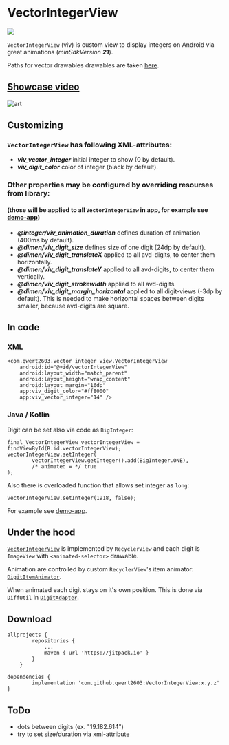 # VectorIntegerView

[![](https://jitpack.io/v/qwert2603/VectorIntegerView.svg)](https://jitpack.io/#qwert2603/VectorIntegerView)

`VectorIntegerView` (viv) is custom view to display integers on Android via great animations (*minSdkVersion **21***).

Paths for vector drawables drawables are taken [here](https://github.com/alexjlockwood/adp-delightful-details).

## [Showcase video](https://www.youtube.com/watch?v=tTQlPH3ROMw)

![art](https://github.com/qwert2603/VectorIntegerView/blob/master/art/device-2018-08-22-124411.gif)

## Customizing

### `VectorIntegerView` has following XML-attributes:

* ***viv_vector_integer*** initial integer to show (0 by default).
* ***viv_digit_color*** color of integer (black by default).

### Other properties may be configured by overriding resourses from library:
#### (those will be applied to all `VectorIntegerView` in app, for example see [demo-app](https://github.com/qwert2603/VectorIntegerView/tree/master/app))

* ***@integer/viv_animation_duration*** defines duration of animation (400ms by default).
* ***@dimen/viv_digit_size*** defines size of one digit (24dp by default).
* ***@dimen/viv_digit_translateX*** applied to all avd-digits, to center them horizontally.
* ***@dimen/viv_digit_translateY*** applied to all avd-digits, to center them vertically.
* ***@dimen/viv_digit_strokewidth*** applied to all avd-digits.
* ***@dimen/viv_digit_margin_horizontal*** applied to all digit-views (-3dp by default). This is needed to make horizontal spaces between digits smaller, because avd-digits are square.

## In code
### XML
```
<com.qwert2603.vector_integer_view.VectorIntegerView
    android:id="@+id/vectorIntegerView"
    android:layout_width="match_parent"
    android:layout_height="wrap_content"
    android:layout_margin="16dp"
    app:viv_digit_color="#ff8000"
    app:viv_vector_integer="14" />
```

### Java / Kotlin
Digit can be set also via code as `BigInteger`:
```
final VectorIntegerView vectorIntegerView = findViewById(R.id.vectorIntegerView);
vectorIntegerView.setInteger(
        vectorIntegerView.getInteger().add(BigInteger.ONE),
        /* animated = */ true
);
```
Also there is overloaded function that allows set integer as ```long```:
```
vectorIntegerView.setInteger(1918, false);
```
For example see [demo-app](https://github.com/qwert2603/VectorIntegerView/tree/master/app).

## Under the hood

[`VectorIntegerView`](https://github.com/qwert2603/VectorIntegerView/blob/master/library/src/main/java/com/qwert2603/vector_integer_view/VectorIntegerView.java) is implemented by `RecyclerView` and each digit is `ImageView` with `<animated-selector>` drawable.

Animation are controlled by custom `RecyclerView`'s item animator: [`DigitItemAnimator`](https://github.com/qwert2603/VectorIntegerView/blob/master/library/src/main/java/com/qwert2603/vector_integer_view/DigitItemAnimator.java).

When animated each digit stays on it's own position. This is done via `DiffUtil` in [`DigitAdapter`](https://github.com/qwert2603/VectorIntegerView/blob/master/library/src/main/java/com/qwert2603/vector_integer_view/DigitAdapter.java).

## Download

```
allprojects {
		repositories {
			...
			maven { url 'https://jitpack.io' }
		}
	}
```

```
dependencies {
        implementation 'com.github.qwert2603:VectorIntegerView:x.y.z'
}
```

## ToDo

* dots between digits (ex. "19.182.614")
* try to set size/duration via xml-attribute

